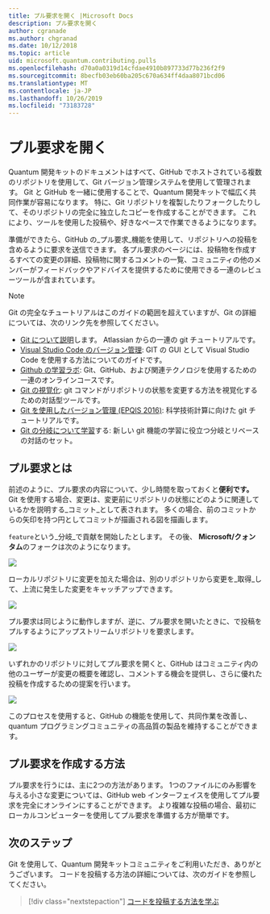 ```yaml
---
title: プル要求を開く |Microsoft Docs
description: プル要求を開く
author: cgranade
ms.author: chgranad
ms.date: 10/12/2018
ms.topic: article
uid: microsoft.quantum.contributing.pulls
ms.openlocfilehash: d70a0a0319d14cfdae4910b897733d77b236f2f9
ms.sourcegitcommit: 8becfb03eb60ba205c670a634ff4daa8071bcd06
ms.translationtype: MT
ms.contentlocale: ja-JP
ms.lasthandoff: 10/26/2019
ms.locfileid: "73183728"
---
```

# <a name="opening-pull-requests"></a>プル要求を開く #

Quantum 開発キットのドキュメントはすべて、GitHub でホストされている複数のリポジトリを使用して、Git バージョン管理システムを使用して管理されます。
Git と GitHub を一緒に使用することで、Quantum 開発キットで幅広く共同作業が容易になります。
特に、Git リポジトリを複製したりフォークしたりして、そのリポジトリの完全に独立したコピーを作成することができます。
これにより、ツールを使用した投稿や、好きなペースで作業できるようになります。

準備ができたら、GitHub の_プル要求_機能を使用して、リポジトリへの投稿を含めるように要求を送信できます。
各プル要求のページには、投稿物を作成するすべての変更の詳細、投稿物に関するコメントの一覧、コミュニティの他のメンバーがフィードバックやアドバイスを提供するために使用できる一連のレビューツールが含まれています。

> [!NOTE]
> Git の完全なチュートリアルはこのガイドの範囲を超えていますが、Git の詳細については、次のリンク先を参照してください。
>
> - [Git について説明](https://www.atlassian.com/git)します。 Atlassian からの一連の git チュートリアルです。
> - [Visual Studio Code のバージョン管理](https://code.visualstudio.com/docs/editor/versioncontrol): GIT の GUI として Visual Studio Code を使用する方法についてのガイドです。
> - [Github の学習ラボ](https://lab.github.com/): Git、GitHub、および関連テクノロジを使用するための一連のオンラインコースです。
> - [Git の視覚化](https://git-school.github.io/visualizing-git/): git コマンドがリポジトリの状態を変更する方法を視覚化するための対話型ツールです。
> - [Git を使用したバージョン管理 (EPQIS 2016)](https://nbviewer.jupyter.org/github/QuinnPhys/PythonWorkshop-science/blob/master/lecture-1-scicomp-tools-part1.ipynb#Version-Control-with-Git-(50-Minutes)): 科学技術計算に向けた git チュートリアルです。
> - [Git の分岐について学習](https://learngitbranching.js.org/)する: 新しい git 機能の学習に役立つ分岐とリベースの対話のセット。

## <a name="what-is-a-pull-request"></a>プル要求とは ##

前述のように、プル要求の内容について、少し時間を取っておくと**便利です。**
Git を使用する場合、変更は、変更前にリポジトリの状態にどのように関連しているかを説明する_コミット_として表されます。
多くの場合、前のコミットからの矢印を持つ円としてコミットが描画される図を描画します。

`feature`という_分岐_で貢献を開始したとします。
その後、 **Microsoft/クォンタム**のフォークは次のようになります。

![](~/media/git-workflow-step0.png)

ローカルリポジトリに変更を加えた場合は、別のリポジトリから変更を_取得_して、上流に発生した変更をキャッチアップできます。

![](~/media/git-workflow-step1.png)

プル要求は同じように動作しますが、逆に、プル要求を開いたときに、で投稿をプルするようにアップストリームリポジトリを要求します。

![](~/media/git-workflow-step2.png)

いずれかのリポジトリに対してプル要求を開くと、GitHub はコミュニティ内の他のユーザーが変更の概要を確認し、コメントする機会を提供し、さらに優れた投稿を作成するための提案を行います。

![](~/media/pull-request-header.png)

このプロセスを使用すると、GitHub の機能を使用して、共同作業を改善し、quantum プログラミングコミュニティの高品質の製品を維持することができます。

## <a name="how-to-make-a-pull-request"></a>プル要求を作成する方法 ##

プル要求を行うには、主に2つの方法があります。
1つのファイルにのみ影響を与える小さな変更については、GitHub web インターフェイスを使用してプル要求を完全にオンラインにすることができます。
より複雑な投稿の場合、最初にローカルコンピューターを使用してプル要求を準備する方が簡単です。

<!--
### Using the Web Interface ###

**TODO**

### Command-Line and GitHub Flow ###

Most of the time, it's easier to prepare a pull request on your own computer; that makes it easier to work incrementally, and to test your changes.
If you haven't already done so, the first step is to _fork_ the repository that you'd like to contribute to.
Forking makes a complete clone of the original repository, but under your GitHub account instead of under [Microsoft](http://github.com/Microsoft/) or [MicrosoftDocs](http://github.com/MicrosoftDocs/).
This way, you can edit your personal fork to your heart's content before making a pull request for your work.

**TODO: pick up here**

## Code Review and Etiquette ##

**TODO: PR ettiquette, reviews, etc.**

-->

## <a name="next-steps"></a>次のステップ ##

Git を使用して、Quantum 開発キットコミュニティをご利用いただき、ありがとうございます。
コードを投稿する方法の詳細については、次のガイドを参照してください。

> [!div class="nextstepaction"]
> [コードを投稿する方法を学ぶ](xref:microsoft.quantum.contributing.code)
